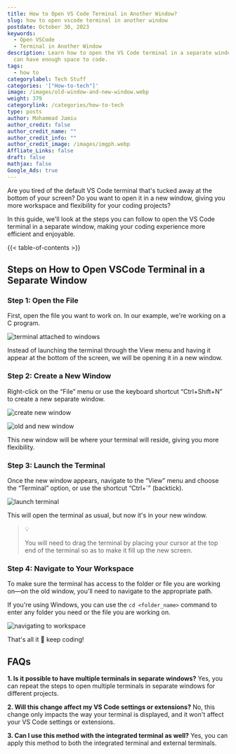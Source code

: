 ```yaml
---
title: How to Open VS Code Terminal in Another Window?
slug: how to open vscode terminal in another window
postdate: October 30, 2023
keywords:
  - Open VSCode
  - Terminal in Another Window
description: Learn how to open the VS Code terminal in a separate window so you
  can have enough space to code.
tags:
  - how to
categorylabel: Tech Stuff
categories: '["How-to-tech"]'
image: /images/old-window-and-new-window.webp
weight: 379
categorylink: /categories/how-to-tech
type: posts
author: Mohammad Jamiu
author_credit: false
author_credit_name: ""
author_credit_info: ""
author_credit_image: /images/imgph.webp
Affliate_Links: false
draft: false
mathjax: false
Google_Ads: true
---
```

Are you tired of the default VS Code terminal that's tucked away at the bottom of your screen? Do you want to open it in a new window, giving you more workspace and flexibility for your coding projects? 

In this guide, we'll look at the steps you can follow to open the VS Code terminal in a separate window, making your coding experience more efficient and enjoyable.

{{< table-of-contents >}}

## **Steps on How to Open VSCode Terminal in a Separate Window**

### Step 1: Open the File

First, open the file you want to work on. In our example, we're working on a C program. 

![terminal attached to windows](/images/terminal-attached.webp "terminal attached to windows")

Instead of launching the terminal through the View menu and having it appear at the bottom of the screen, we will be opening it in a new window.

### Step 2: Create a New Window

Right-click on the “File” menu or use the keyboard shortcut “Ctrl+Shift+N” to create a new separate window. 

![create new window](/images/create-new-windows.webp "create new window")

![old and new window](/images/old-window-and-new-window.webp "old and new window")

This new window will be where your terminal will reside, giving you more flexibility.

### Step 3: Launch the Terminal

Once the new window appears, navigate to the “View” menu and choose the “Terminal” option, or use the shortcut “Ctrl+`” (backtick). 

![launch terminal](/images/terminal-in-the-new-window.webp "launch terminal")

This will open the terminal as usual, but now it's in your new window.

> :bulb:
>
> You will need to drag the terminal by placing your cursor at the top end of the terminal so as to make it fill up the new screen.

### Step 4: Navigate to Your Workspace

To make sure the terminal has access to the folder or file you are working on—on the old window, you'll need to navigate to the appropriate path. 

If you're using Windows, you can use the `cd <folder_name>` command to enter any folder you need or the file you are working on. 

![navigating to workspace](/images/new-terminal.webp "navigating to workspace")

That's all it :tada: keep coding!

## **FAQs**

**1. Is it possible to have multiple terminals in separate windows?** Yes, you can repeat the steps to open multiple terminals in separate windows for different projects.

**2. Will this change affect my VS Code settings or extensions?** No, this change only impacts the way your terminal is displayed, and it won't affect your VS Code settings or extensions.

**3. Can I use this method with the integrated terminal as well?** Yes, you can apply this method to both the integrated terminal and external terminals.